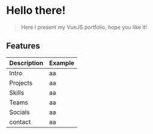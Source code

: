 # Hello there!
> Here I present my VueJS portfolio, hope you like it!

## Features
| Description | Example |
| - | - |
| Intro | aa |
| Projects | aa |
| Skills | aa |
| Teams | aa |
| Socials | aa |
| contact | aa |



